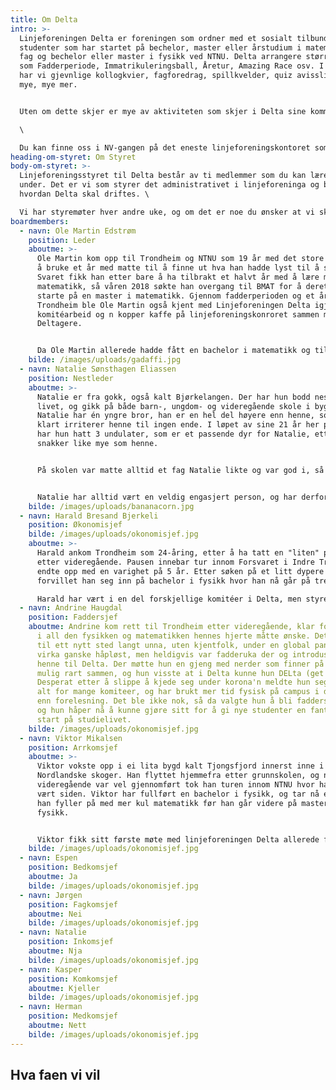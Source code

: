 ```yaml
---
title: Om Delta
intro: >-
  Linjeforeningen Delta er foreningen som ordner med et sosialt tilbund for alle
  studenter som har startet på bechelor, master eller årstudium i matematiske
  fag og bechelor eller master i fysikk ved NTNU. Delta arrangere større ting
  som Fadderperiode, Immatrikuleringsball, Åretur, Amazing Race osv. I tillegg
  har vi gjevnlige kollogkvier, fagforedrag, spillkvelder, quiz avisslipp og
  mye, mye mer.


  Uten om dette skjer er mye av aktiviteten som skjer i Delta sine kommiteer. Her kan man gjøre alt fra å skrive avis, være bak kulissene på linjeforeningens største arrangementer eller lære seg å brygge. Hvem er det som kan være med på dette? Spør du kanskje. Svaret på det er: alle. For det viktigste er jo å Delta!\

  \

  Du kan finne oss i NV-gangen på det eneste linjeforeningskontoret som alltid er åpent. Kom innom og ta det ***n*** gratis kopper kaffe og slå av en pra da vell!
heading-om-styret: Om Styret
body-om-styret: >-
  Linjeforeningsstyret til Delta består av ti medlemmer som du kan lære mer om
  under. Det er vi som styrer det administrativet i linjeforeninga og bestemer
  hvordan Delta skal driftes. \

  Vi har styremøter hver andre uke, og om det er noe du ønsker at vi skal ta opp så er det bare å sende en av oss en melding, eller send en mail til: [delta@delta.org.ntnu.no](delta@delta.org.ntnu.no)
boardmembers:
  - navn: Ole Martin Edstrøm
    position: Leder
    aboutme: >-
      Ole Martin kom opp til Trondheim og NTNU som 19 år med det store målet om
      å bruke et år med matte til å finne ut hva han hadde lyst til å studere.
      Svaret fikk han etter bare å ha tilbrakt et halvt år med å lære mye kul ny
      matematikk, så våren 2018 søkte han overgang til BMAT for å deretter
      starte på en master i matematikk. Gjennom fadderperioden og et år i
      Trondheim ble Ole Martin også kjent med Linjeforeningen Delta igjennom
      komitéarbeid og n kopper kaffe på linjeforeningskonroret sammen med andre
      Deltagere.


      Da Ole Martin allerede hadde fått en bachelor i matematikk og tilbrakt to år i linjeforeningsstyret, bestemte han seg for å ta en ny bachelor, denne gangen i styrearbeid. Med dette stilte han nå øverst i årets fantastiske styre som skal dra Delta til nye høyder i 2021.
    bilde: /images/uploads/gadaffi.jpg
  - navn: Natalie Sønsthagen Eliassen
    position: Nestleder
    aboutme: >-
      Natalie er fra gokk, også kalt Bjørkelangen. Der har hun bodd nesten hele
      livet, og gikk på både barn-, ungdom- og videregående skole i bygda.
      Natalie har én yngre bror, han er en hel del høyere enn henne, som så
      klart irriterer henne til ingen ende. I løpet av sine 21 år her på jorden
      har hun hatt 3 undulater, som er et passende dyr for Natalie, ettersom de
      snakker like mye som henne. 


      På skolen var matte alltid et fag Natalie likte og var god i, så mye at hun til og med hadde kallenavnene Matte og Matematikk en liten periode. Det var derfor tydelig at realfag var retningen for henne, og Natalie endte derfor opp med å ta en bachelor i fysikk her i Trondheim. Etter nå å ha fullført graden går veien forhåpentligvis videre til bioteknologi, for enda mer realfag. 


      Natalie har alltid vært en veldig engasjert person, og har derfor hatt verv siden barneskolen. Det stoppet så klart ikke når hun flyttet til Trondheim, ettersom Delta åpnet henne med åpne armer. Hun startet i femtegir, og har ikke roet ned siden. Etter to år i styret som faddersjef og medkomsjef, bestemte Natalie seg for å bli en potet, og sitter derfor nå som nestleder. I dette vervet ønsker hun å hjelpe de andre i Styret og Delta med jobben de gjør, og ellers bare passe på at leder har alt under kontroll.
    bilde: /images/uploads/bananacorn.jpg
  - navn: Harald Bresand Bjerkeli
    position: Økonomisjef
    bilde: /images/uploads/okonomisjef.jpg
    aboutme: >-
      Harald ankom Trondheim som 24-åring, etter å ha tatt en "liten" pause
      etter videregående. Pausen innebar tur innom Forsvaret i Indre Troms som
      endte opp med en varighet på 5 år. Etter søken på et litt dypere kunnskap,
      forvillet han seg inn på bachelor i fysikk hvor han nå går på tredjeåret.\

      Harald har vært i en del forskjellige komitéer i Delta, men styrer for øyeblikket økonomien i linjeforeningen. Det er veldig spennende og ganske innviklet arbeid, som er veldig givende å holde på med.
  - navn: Andrine Haugdal
    position: Faddersjef
    aboutme: Andrine kom rett til Trondheim etter videregående, klar for å dykke ned
      i all den fysikken og matematikken hennes hjerte måtte ønske. Det å flytte
      til ett nytt sted langt unna, uten kjentfolk, under en global pandemi
      virka ganske håpløst, men heldigvis var fadderuka der og introduserte
      henne til Delta. Der møtte hun en gjeng med nerder som finner på alt slags
      mulig rart sammen, og hun visste at i Delta kunne hun DELta (get it?).
      Desperat etter å slippe å kjede seg under korona'n meldte hun seg opp i
      alt for mange komiteer, og har brukt mer tid fysisk på campus i deltamøter
      enn forelesning. Det ble ikke nok, så da valgte hun å bli faddersjef også,
      og hun håper nå å kunne gjøre sitt for å gi nye studenter en fantastisk
      start på studielivet.
    bilde: /images/uploads/okonomisjef.jpg
  - navn: Viktor Mikalsen
    position: Arrkomsjef
    aboutme: >-
      Viktor vokste opp i ei lita bygd kalt Tjongsfjord innerst inne i de
      Nordlandske skoger. Han flyttet hjemmefra etter grunnskolen, og når
      videregående var vel gjennomført tok han turen innom NTNU hvor han har
      vært siden. Viktor har fullført en bachelor i fysikk, og tar nå et år hvor
      han fyller på med mer kul matematikk før han går videre på master i
      fysikk.


      Viktor fikk sitt første møte med linjeforeningen Delta allerede før fadderperioden hadde startet. Han vandret rundt på campus for å orientere seg litt, og snublet plutselig inn over dørstokken til Delta-kontoret som han enda ikke har klart å komme seg ut av, til karakterkortets store skrekk. Viktor har siden han startet i Delta innehatt mange forskjellige verv, og høsten 2020 bestemte han seg for å stille til Deltastyret hvor han nå sitter som Arrkomsjef.
    bilde: /images/uploads/okonomisjef.jpg
  - navn: Espen
    position: Bedkomsjef
    aboutme: Ja
    bilde: /images/uploads/okonomisjef.jpg
  - navn: Jørgen
    position: Fagkomsjef
    aboutme: Nei
    bilde: /images/uploads/okonomisjef.jpg
  - navn: Natalie
    position: Inkomsjef
    aboutme: Nja
    bilde: /images/uploads/okonomisjef.jpg
  - navn: Kasper
    position: Komkomsjef
    aboutme: Kjeller
    bilde: /images/uploads/okonomisjef.jpg
  - navn: Herman
    position: Medkomsjef
    aboutme: Nett
    bilde: /images/uploads/okonomisjef.jpg
---
```

## Hva faen vi vil

